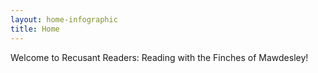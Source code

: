 ```yaml
---
layout: home-infographic
title: Home
---
```

Welcome to Recusant Readers: Reading with the Finches of Mawdesley!